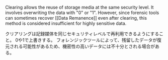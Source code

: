 
Clearing allows the reuse of storage media at the same security level. 
It involves overwriting the data with "0" or "1". 
However, since forensic tools can sometimes recover [[Data Remanence]] even after clearing, this method is considered insufficient for highly sensitive data.


クリアリングは記録媒体を同じセキュリティレベルで再利用できるようにすること。
0や1で上書きする。
フォレンジックツールによって、残留したデータが復元される可能性があるため、機密性の高いデータには不十分とされる場合がある。
